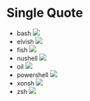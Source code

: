 # Single Quote

- bash
![](./singleQuote/out/singleQuote.bash.gif)
- elvish
![](./singleQuote/out/singleQuote.elvish.gif)
- fish
![](./singleQuote/out/singleQuote.fish.gif)
- nushell
![](./singleQuote/out/singleQuote.nushell.gif)
- oil
![](./singleQuote/out/singleQuote.oil.gif)
- powershell
![](./singleQuote/out/singleQuote.powershell.gif)
- xonsh
![](./singleQuote/out/singleQuote.xonsh.gif)
- zsh
![](./singleQuote/out/singleQuote.zsh.gif)

